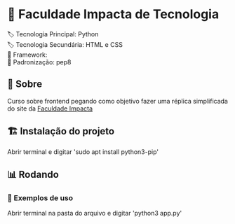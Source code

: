 # :bookmark: Faculdade Impacta de Tecnologia

:label: Tecnologia Principal: Python
<br> :label: Tecnologia Secundária: HTML e CSS
<br> :bricks: Framework: 
<br> :page_facing_up: Padronização: pep8

## :dart: Sobre

Curso sobre frontend pegando como objetivo fazer uma réplica simplificada do site da <a href='https://www.impacta.edu.br/'> Faculdade Impacta </a>

## :building_construction: Instalação do projeto

Abrir terminal e digitar 'sudo apt install python3-pip'

## :bar_chart: Rodando

### :test_tube: Exemplos de uso

Abrir terminal na pasta do arquivo e digitar 'python3 app.py'
